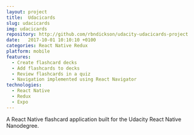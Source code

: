```yaml
---
layout: project
title:  Udacicards
slug: udacicards
img: udacicards
repository: http://github.com/rbndickson/udacity-udacicards-project
date:   2017-10-01 10:10:10 +0100
categories: React Native Redux
platform: mobile
features:
  - Create flashcard decks
  - Add flashcards to decks
  - Review flashcards in a quiz
  - Navigation implemented using React Navigator
technologies:
  - React Native
  - Redux
  - Expo
---
```

A React Native flashcard application built for the Udacity React Native Nanodegree.
